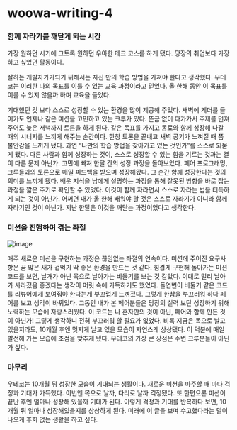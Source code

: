 # woowa-writing-4

### 함께 자라기를 깨닫게 되는 시간

가장 원하던 시기에 그토록 원하던 우아한 테크 코스를 하게 됐다. 당장의 취업보다 가장 하고 싶었던 활동이다.

잘하는 개발자가가되기 위해서는 자신 만의 학습 방법을 가져야 한다고 생각했다. 우테코는 이러한 나의 목표를 이룰 수 있는 교육 과정이라고 믿었다. 올 한해 동안 이 목표를 이룰 수 있지 않을까 하며 교육을 들었다.

기대했던 것 보다 스스로 성장할 수 있는 환경을 많이 제공해 주었다. 새벽에 게더를 들어가도 언제나 같은 미션을 고민하고 있는 크루가 있다. 뜬금 없이 다가가서 주제를 던져주어도 늦은 저녁까지 토론을 하게 된다. 같은 목표를 가지고 동료와 함께 성장해 나갈 때의 시너지를 느끼게 해주는 순간이다. 한창 토론을 끝내고 새벽 공기가 느껴질 때 쯤 불안감을 느끼게 됐다. 과연 “나만의 학습 방법을 찾아가고 있는 것인가”를 스스로 되묻게 됐다. 다른 사람과 함께 성장하는 것이, 스스로 성장할 수 있는 힘을 기르는 것과는 결이 다른 문제 아닌가. 고민에 빠져 한달 간의 성장 과정을 돌아보았다. 페어 프로그래밍, 크루들과의 토론으로 매일 피드백을 받으며 성장해왔다. 그 순간 함께 성장한다는 것의 의미를 느끼게 됐다. 배운 지식을 남에게 설명하는 과정을 통해 잘못된 방향을 바로 잡는 과정을 짧은 주기로 확인할 수 있었다. 이것이 함께 자라면서 스스로 자라는 법을 터득하게 되는 것이 아닌가. 어쩌면 내가 올 한해 배워야 할 것은 스스로 자라기가 아니라 함께 자라기인 것이 아닌가. 지난 한달은 이것을 깨닫는 과정이었다고 생각한다.

### 미션을 진행하며 겪는 좌절

![image](https://user-images.githubusercontent.com/48307960/160390939-279ef21b-d1c6-45f1-bdec-9fdeaf0bf5a8.png)

매주 새로운 미션을 구현하는 과정은 끊임없는 좌절의 연속이다. 미션에 주어진 요구사항은 꿈 많은 새가 겁먹기 딱 좋은 환경을 만드는 것 같다. 힘겹게 구현해 돌아가는 미션 코드를 보면, 날개가 아닌 목으로 날아가는 비둘기를 보는 것 같았다. 이대로 멀리 날아가 사라졌음 좋겠다는 생각이 머릿 속에 가득하기도 했었다. 돌연변이 비둘기 같은 코드를 리뷰어에게 보여줘야 한다는게 부끄럽게 느껴졌다. 그렇게 한참을 부끄러워 하다 페어를 보고 생각이 바뀌었다. 그동안 내가 본 페어분들은 당장의 실력 보단 성장하기 위해 노력하는 모습에 자랑스러웠다. 이 코드는 나 혼자만의 것이 아닌, 페어와 함께 만든 것이 아닌가! 그렇게 생각하니 전혀 부끄러워 할 필요가 없었다.  비록 지금은 목으로 날고 있을지라도, 10개월 후엔 멋지게 날고 있을 모습이 자연스레 상상됐다. 이 덕분에 매일 발전해 가는 모습에 초점을 맞추게 됐다. 우테코의 가장 큰 장점은 주변 크루분들이 아닌가 싶다.

### 마무리

우테코는 10개월 뒤 성장한 모습이 기대되는 생활이다. 새로운 미션을 마주할 때 마다 걱정과 기대가 가득했다. 이번엔 목으로 날까, 다리로 날까 걱정됐다. 또 한편으론 미션이 끝난 후엔 얼마나 성장해 있을까 기대가 된다. 이렇게 걱정과 기대를 반복하다 보면, 10개월 뒤 얼마나 성장해있을지를 상상하게 된다. 미래에 이 글을 보며 수고했다라는 말이 나오게 후회 없는 생활을 하고 싶다.
